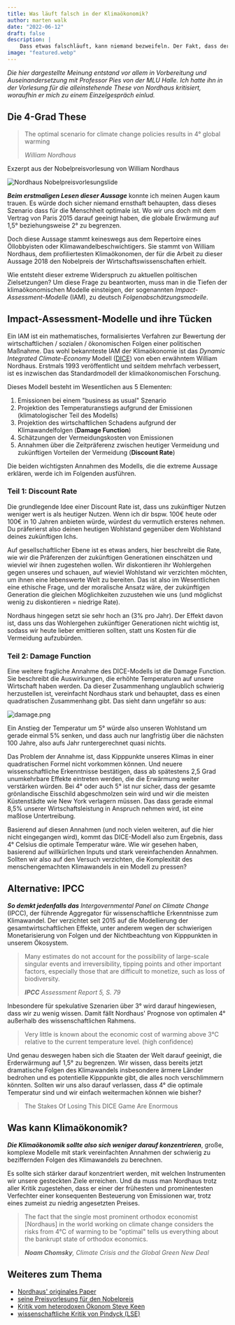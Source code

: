 ```yaml
---
title: Was läuft falsch in der Klimaökonomik?
author: marten walk
date: "2022-06-12"
draft: false
description: |
    Dass etwas falschläuft, kann niemand bezweifeln. Der Fakt, dass der führende Klimaökonom behauptet, dass die optimale Erwärmung 4°C wären und er dafür auch noch den Nobelpreis bekommt, sollte uns einiges vor Augen führen.
image: "featured.webp" 
---
```


*Die hier dargestellte Meinung entstand vor allem in Vorbereitung und Auseinandersetzung mit Professor Pies von der MLU Halle. Ich hatte ihn in der Vorlesung für die alleinstehende These von Nordhaus kritisiert, woraufhin er mich zu einem Einzelgespräch einlud.*

## Die 4-Grad These


> The optimal scenario for climate change policies results in 4° global warming
>
> *William Nordhaus*

Exzerpt aus der Nobelpreisvorlesung von William Nordhaus

![Nordhaus Nobelpreisvorlesungslide](featured.jpg)

***Beim erstmaligen Lesen dieser Aussage*** konnte ich meinen Augen kaum trauen. Es würde doch sicher niemand ernsthaft behaupten, dass dieses Szenario dass für die Menschheit optimale ist. Wo wir uns doch mit dem Vertrag von Paris 2015 darauf geeinigt haben, die globale Erwärmung auf 1,5° beziehungsweise 2° zu begrenzen. 

Doch diese Aussage stammt keineswegs aus dem Repertoire eines Öllobbyisten oder Klimawandelbeschwichtigers. Sie stammt von William Nordhaus, dem profiliertesten Klimaökonomen, der für die Arbeit zu dieser Aussage 2018 den Nobelpreis der Wirtschaftswissenschaften erhielt. 

Wie entsteht dieser extreme Widerspruch zu aktuellen politischen Zielsetzungen? Um diese Frage zu beantworten, muss man in die Tiefen der klimaökonomischen Modelle einsteigen, der sogenannten _Impact-Assessment-Modelle_ (IAM), zu deutsch _Folgenabschätzungsmodelle_.

## Impact-Assessment-Modelle und ihre Tücken

Ein IAM ist ein mathematisches, formalisiertes Verfahren zur Bewertung der wirtschaftlichen / sozialen / ökonomischen Folgen einer politischen Maßnahme. Das wohl bekannteste IAM der Klimaökonomie ist das _Dynamic Integrated Climate-Economy_ Modell ([DICE](https://en.wikipedia.org/wiki/DICE_model)) von eben erwähntem William Nordhaus. Erstmals 1993 veröffentlicht und seitdem mehrfach verbessert, ist es inzwischen das Standardmodell der klimaökonomischen Forschung. 

Dieses Modell besteht im Wesentlichen aus 5 Elementen:
1. Emissionen bei einem "business as usual" Szenario
2. Projektion des Temperaturanstiegs aufgrund der Emissionen (klimatologischer Teil des Modells)
3. Projektion des wirtschaftlichen Schadens aufgrund der Klimawandelfolgen (**Damage Function**)
4. Schätzungen der Vermeidungskosten von Emissionen
5. Annahmen über die Zeitpräferenz zwischen heutiger Vermeidung und zukünftigen Vorteilen der Vermeidung (**Discount Rate**)

Die beiden wichtigsten Annahmen des Modells, die die extreme Aussage erklären, werde ich im Folgenden ausführen.

### Teil 1: Discount Rate

Die grundlegende Idee einer Discount Rate ist, dass uns zukünftiger Nutzen weniger wert is als heutiger Nutzen. Wenn ich dir bspw. 100€ heute oder 100€ in 10 Jahren anbieten würde, würdest du vermutlich ersteres nehmen. Du präferierst also deinen heutigen Wohlstand gegenüber dem Wohlstand deines zukünftigen Ichs.

Auf gesellschaftlicher Ebene ist es etwas anders, hier beschreibt die Rate, wie wir die Präferenzen der zukünftigen Generationen einschätzen und wieviel wir ihnen zugestehen wollen. Wir diskontieren ihr Wohlergehen gegen unseres und schauen, auf wieviel Wohlstand wir verzichten möchten, um ihnen eine lebenswerte Welt zu bereiten. Das ist also im Wesentlichen eine ethische Frage, und der moralische Ansatz wäre, der zukünftigen Generation die gleichen Möglichkeiten zuzustehen wie uns (und möglichst wenig zu diskontieren = niedrige Rate). 

Nordhaus hingegen setzt sie sehr hoch an (3% pro Jahr). Der Effekt davon ist, dass uns das Wohlergehen zukünftiger Generationen nicht wichtig ist, sodass wir heute lieber emittieren sollten, statt uns Kosten für die Vermeidung aufzubürden. 

### Teil 2: Damage Function

Eine weitere fragliche Annahme des DICE-Modells ist die Damage Function. Sie beschreibt die Auswirkungen, die erhöhte Temperaturen auf unsere Wirtschaft haben werden. Da dieser Zusammenhang unglaublich schwierig herzustellen ist, vereinfacht Nordhaus stark und behauptet, dass es einen quadratischen Zusammenhang gibt. Das sieht dann ungefähr so aus:

![damage.png](damage.png)

Ein Anstieg der Temperatur um 5° würde also unseren Wohlstand um gerade einmal 5% senken, und dass auch nur langfristig über die nächsten 100 Jahre, also aufs Jahr runtergerechnet quasi nichts. 

Das Problem der Annahme ist, dass Kipppunkte unseres Klimas in einer quadratischen Formel nicht vorkommen können. Und neuere wissenschaftliche Erkenntnisse bestätigen, dass ab spätestens 2,5 Grad unumkehrbare Effekte eintreten werden, die die Erwärmung weiter verstärken würden. Bei 4° oder auch 5° ist nur sicher, dass der gesamte grönlandische Eisschild abgeschmolzen sein wird und wir die meisten Küstenstädte wie New York verlagern müssen. Das dass gerade einmal 8,5% unserer Wirtschaftsleistung in Anspruch nehmen wird, ist eine maßlose Untertreibung.

Basierend auf diesen Annahmen (und noch vielen weiteren, auf die hier nicht eingegangen wird), kommt das DICE-Modell also zum Ergebnis, dass 4° Celsius die optimale Temperatur wäre. Wie wir gesehen haben, basierend auf willkürlichen Inputs und stark vereinfachenden Annahmen. Sollten wir also auf den Versuch verzichten, die Komplexität des menschengemachten Klimawandels in ein Modell zu pressen?

## Alternative: IPCC

***So demkt jedenfalls das*** _Intergovernmental Panel on Climate Change_ (IPCC), der führende Aggregator für wissenschaftliche Erkenntnisse zum Klimawandel. Der verzichtet seit 2015 auf die Modellierung der gesamtwirtschaftlichen Effekte, unter anderem wegen der schwierigen Monetarisierung von Folgen und der Nichtbeachtung von Kipppunkten in unserem Ökosystem. 

> Many estimates do not account for the possibility of large-scale singular events and irreversibility, tipping points and other important factors, especially those that are difficult to monetize, such as loss of biodiversity.
>
> *__IPCC__ Assessment Report 5, S. 79*

Inbesondere für spekulative Szenarien über 3° wird darauf hingewiesen, dass wir zu wenig wissen. Damit fällt Nordhaus' Prognose von optimalen 4° außerhalb des wissenschaftlichen Rahmens.

> Very little is known about the economic cost of warming above 3°C relative to the current temperature level.  (high confidence)

Und genau deswegen haben sich die Staaten der Welt darauf geeinigt, die Erderwärmung auf 1,5° zu begrenzen. Wir wissen, dass bereits jetzt dramatische Folgen des Klimawandels insbesondere ärmere Länder bedrohen und es potentielle Kipppunkte gibt, die alles noch verschlimmern könnten. Sollten wir uns also darauf verlassen, dass 4° die optimale Temperatur sind und wir einfach weitermachen können wie bisher?

> The Stakes Of Losing This DICE Game Are Enormous

## Was kann Klimaökonomik?

***Die Klimaökonomik sollte also sich weniger darauf konzentrieren***, große, komplexe Modelle mit stark vereinfachten Annahmen der schwierig zu beziffernden Folgen des Klimawandels zu berechnen. 

Es sollte sich stärker darauf konzentriert werden, mit welchen Instrumenten wir unsere gesteckten Ziele erreichen. Und da muss man Nordhaus trotz aller Kritik zugestehen, dass er einer der frühesten und prominentesten Verfechter einer konsequenten Besteuerung von Emissionen war, trotz eines zumeist zu niedrig angesetzten Preises. 

> The fact that the single most prominent orthodox economist [Nordhaus] in the world working on climate change considers the risks from  4°C of warming to be "optimal" tells us everything about the bankrupt state of orthodox economics.
> 
> _**Noam Chomsky**, Climate Crisis and the Global Green New Deal_

## Weiteres zum Thema

- [Nordhaus' originales Paper](https://www.jstor.org/stable/2880417)
- [seine Preisvorlesung für den Nobelpreis](https://www.youtube.com/watch?v=h1RkSuAs03Q)
- [Kritik vom heterodoxen Ökonom Steve Keen](https://evonomics.com/steve-keen-nordhaus-climate-change-economics/)
- [wissenschaftliche Kritik von Pindyck (LSE)](https://pubs.aeaweb.org/doi/10.1257/jel.51.3.860)

